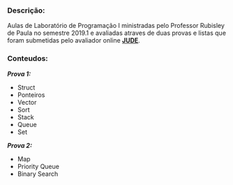 ### Descrição:
Aulas de Laboratório de Programação I ministradas pelo Professor Rubisley de Paula no semestre 2019.1 e avaliadas atraves de duas provas e listas que foram submetidas pelo avaliador online **[JUDE](http://200.128.51.30)**.

### Conteudos:
**_Prova 1:_**
* Struct
* Ponteiros
* Vector
* Sort
* Stack
* Queue
* Set

**_Prova 2:_**
* Map
* Priority Queue
* Binary Search
